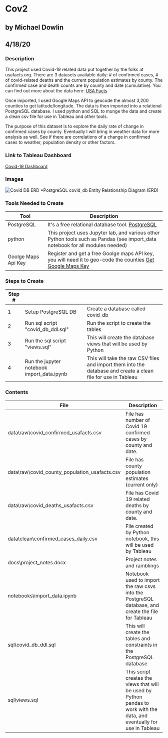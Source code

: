 # Cov2
## by Michael Dowlin
## 4/18/20

### Description
This project used Covid-19 related data put together by the folks at usafacts.org.  There are 3 datasets available daily: # of confirmed cases, # of covid-related deaths and the current population estimates by county.  The confirmed case and death counts are by county and date (cumulative).  You can find out more about the data here: [USA Facts](https://usafacts.org/)

Once imported, I used Google Maps API to geocode the almost 3,200 counties to get latitude/longitude.  The data is then imported into a relational PostgreSQL database.  I used python and SQL to munge the data and create a clean csv file for use in Tableau and other tools.

The purpose of this dataset is to explore the daily rate of change in confirmed cases by county.  Eventually I will bring in weather data for more analysis as well.  See if there are correlations of a change in confirmed cases to weather, population density or other factors.

### Link to Tableau Dashboard
[Covid-19 Dashboard](https://public.tableau.com/profile/michael8262#!/vizhome/Cov2_15873184048850/Dashboard1?publish=yes)

### Images
![Covid DB ERD](images/covid_db_erd.png)
*PostgreSQL covid_db Entity Relationship Diagram (ERD)

### Tools Needed to Create
|Tool   |Description                                                                                                          |
|-------|---------------------------------------------------------------------------------------------------------------------|
|PostgreSQL|It's a free relational database tool. [PostgreSQL](https://www.postgresql.org/)|
|python|This project uses Jupyter lab, and various other Python tools such as Pandas (see import_data notebook for all modules needed)|
|Goolge Maps Api Key|Register and get a free Goolge maps API key, you will need it to geo-code the counties [Get Google Maps Key](https://developers.google.com/maps/documentation/geocoding/get-api-key)|

### Steps to Create
|Step #|            |                                                                                                           |
|---|------------|-----------------------------------------------------------------------------------------------------------|
|1  |Setup PostgreSQL DB|Create a database called covid_db|
|2  |Run sql script "covid_db_ddl.sql"|Run the script to create the tables|
|3  |Run the sql script "views.sql"|This will create the database views that will be used by Python|
|4  |Run the jupyter notebook import_data.ipynb|This will take the raw CSV files and import them into the database and create a clean file for use in Tableau|

### Contents
| File                        | Description                                                                                     |
|-----------------------------|-------------------------------------------------------------------------------------------------|
|data\raw\covid_confirmed_usafacts.csv|File has number of Covid 19 confirmed cases by county and date.|
|data\raw\covid_county_population_usafacts.csv|File has county population estimates (current only)|
|data\raw\covid_deaths_usafacts.csv|File has Covid 19 related deaths by county and date.|
|data\clean\confirmed_cases_daily.csv|File created by Python notebook, this will be used by Tableau|
|docs\project_notes.docx|Project notes and ramblings|
|notebooks\import_data.ipynb|Notebook used to import the raw csvs into the PostgreSQL database, and create the file for Tableau|
|sql\covid_db_ddl.sql|This will create the tables and constraints in the PostgreSQL database|
|sql\views.sql|This script creates the views that will be used by Python pandas to work with the data, and eventually for use in Tableau|
